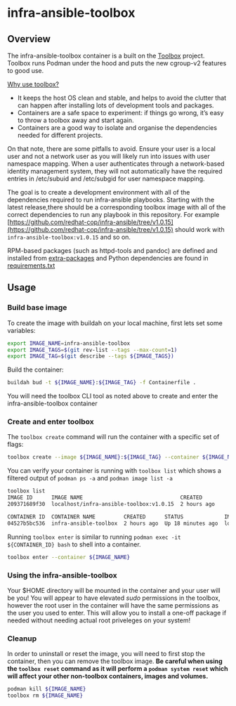 # infra-ansible-toolbox

## Overview

The infra-ansible-toolbox container is a built on the [Toolbox](https://github.com/containers/toolbox) project. Toolbox runs Podman under the hood and puts the new cgroup-v2 features to good use.

[Why use toolbox?](https://docs.fedoraproject.org/en-US/fedora-silverblue/toolbox/#toolbox-why-use)

- It keeps the host OS clean and stable, and helps to avoid the clutter that can happen after installing lots of development tools and packages.
- Containers are a safe space to experiment: if things go wrong, it’s easy to throw a toolbox away and start again.
- Containers are a good way to isolate and organise the dependencies needed for different projects.

On that note, there are some pitfalls to avoid. Ensure your user is a local user and not a network user as you will likely run into issues with user namespace mapping. When a user authenticates through a network-based identity management system, they will not automatically have the required entries in /etc/subuid and /etc/subgid for user namespace mapping.

The goal is to create a development environment with all of the dependencies required to run infra-ansible playbooks. Starting with the latest release,there should be a corresponding toolbox image with all of the correct dependencies to run any playbook in this repository. For example [https://github.com/redhat-cop/infra-ansible/tree/v1.0.15](https://github.com/redhat-cop/infra-ansible/tree/v1.0.15) should work with `infra-ansible-toolbox:v1.0.15` and so on.

RPM-based packages (such as httpd-tools and pandoc) are defined and installed from [extra-packages](./extra-packages) and Python dependencies are found in [requirements.txt](./requirements.txt)

## Usage

### Build base image

To create the image with buildah on your local machine, first lets set some variables:

```bash
export IMAGE_NAME=infra-ansible-toolbox
export IMAGE_TAGS=$(git rev-list --tags --max-count=1)
export IMAGE_TAG=$(git describe --tags ${IMAGE_TAGS})
```

Build the container:

```bash
buildah bud -t ${IMAGE_NAME}:${IMAGE_TAG} -f Containerfile .
```

You will need the toolbox CLI tool as noted above to create and enter the infra-ansible-toolbox container

### Create and enter toolbox

The `toolbox create` command will run the container with a specific set of flags:

```bash
toolbox create --image ${IMAGE_NAME}:${IMAGE_TAG} --container ${IMAGE_NAME}
```

You can verify your container is running with `toolbox list` which shows a filtered output of `podman ps -a` and `podman image list -a`

```bash
toolbox list
IMAGE ID      IMAGE NAME                               CREATED
209371689f30  localhost/infra-ansible-toolbox:v1.0.15  2 hours ago

CONTAINER ID  CONTAINER NAME         CREATED      STATUS             IMAGE NAME
04527b5bc536  infra-ansible-toolbox  2 hours ago  Up 18 minutes ago  localhost/infra-ansible-toolbox:v1.0.15

```

Running `toolbox enter` is similar to running `podman exec -it ${CONTAINER_ID} bash` to shell into a container.

```bash
toolbox enter --container ${IMAGE_NAME}
```

### Using the infra-ansible-toolbox

Your $HOME directory will be mounted in the container and your user will be you! You will appear to have elevated *sudo* permissions in the toolbox, however the root user in the container will have the same permissions as the user you used to enter. This will allow you to install a one-off package if needed without needing actual root priveleges on your system!


### Cleanup

In order to uninstall or reset the image, you will need to first stop the container, then you can remove the toolbox image. **Be careful when using the `toolbox reset` command as it will perform a `podman system reset` which will affect your other non-toolbox containers, images and volumes.**

```bash
podman kill ${IMAGE_NAME}
toolbox rm ${IMAGE_NAME}
```

